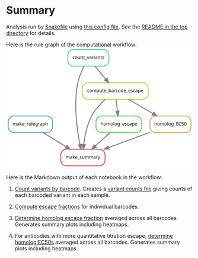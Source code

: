 # Summary

Analysis run by [Snakefile](../../Snakefile)
using [this config file](../../config.yaml).
See the [README in the top directory](../../README.md)
for details.

Here is the rule graph of the computational workflow:
![rulegraph.svg](rulegraph.svg)

Here is the Markdown output of each notebook in the workflow:

1. [Count variants by barcode](count_variants.md).
   Creates a [variant counts file](../counts/variant_counts.csv)
   giving counts of each barcoded variant in each sample.

2. [Compute escape fractions](compute_barcode_escape.md) for individual barcodes.

3. [Determine homolog escape fraction](homolog_escape.md) averaged across all barcodes. Generates summary plots including heatmaps.

4. For antibodies with more quantitative titration escape, [determine homolog EC50s](homolog_EC50.md) averaged across all barcodes. Generates summary plots including heatmaps.